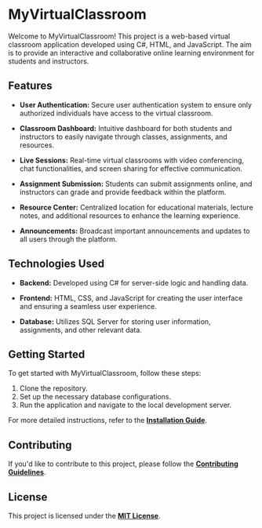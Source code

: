 # MyVirtualClassroom

Welcome to MyVirtualClassroom! This project is a web-based virtual classroom application developed using C#, HTML, and JavaScript. The aim is to provide an interactive and collaborative online learning environment for students and instructors.

## Features

- **User Authentication:** Secure user authentication system to ensure only authorized individuals have access to the virtual classroom.

- **Classroom Dashboard:** Intuitive dashboard for both students and instructors to easily navigate through classes, assignments, and resources.

- **Live Sessions:** Real-time virtual classrooms with video conferencing, chat functionalities, and screen sharing for effective communication.

- **Assignment Submission:** Students can submit assignments online, and instructors can grade and provide feedback within the platform.

- **Resource Center:** Centralized location for educational materials, lecture notes, and additional resources to enhance the learning experience.

- **Announcements:** Broadcast important announcements and updates to all users through the platform.

## Technologies Used

- **Backend:** Developed using C# for server-side logic and handling data.

- **Frontend:** HTML, CSS, and JavaScript for creating the user interface and ensuring a seamless user experience.

- **Database:** Utilizes SQL Server for storing user information, assignments, and other relevant data.

## Getting Started

To get started with MyVirtualClassroom, follow these steps:

1. Clone the repository.
2. Set up the necessary database configurations.
3. Run the application and navigate to the local development server.

For more detailed instructions, refer to the [**Installation Guide**](docs/installation.md).

## Contributing

If you'd like to contribute to this project, please follow the [**Contributing Guidelines**](CONTRIBUTING.md).

## License

This project is licensed under the [**MIT License**](LICENSE).
